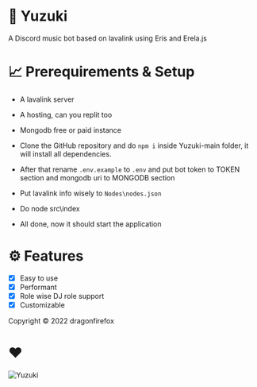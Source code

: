 # 🧡 Yuzuki
A Discord music bot based on lavalink using Eris and Erela.js

# 📈 Prerequirements & Setup
- A lavalink server
- A hosting, can you replit too
- Mongodb free or paid instance

- Clone the GitHub repository and do `npm i` inside Yuzuki-main folder, it will install all dependencies.
- After that rename `.env.example` to `.env` and put bot token to TOKEN section and mongodb uri to MONGODB section
- Put lavalink info wisely to `Nodes\nodes.json`
- Do node src\index
- All done, now it should start the application

# ⚙️ Features
- [x] Easy to use
- [x] Performant
- [x] Role wise DJ role support
- [x] Customizable

Copyright © 2022 dragonfirefox

# ♥️
![Yuzuki](https://i.imgur.com/lf58BcZ.gif)
